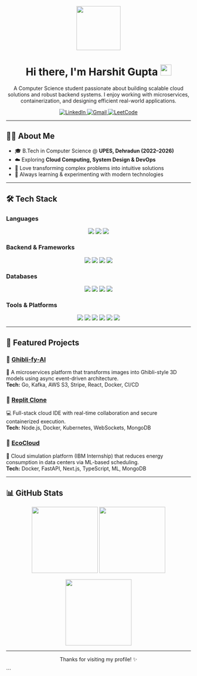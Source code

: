 <!-- Profile Header -->
<div id="header" align="center">
  <img src="https://media.giphy.com/media/M9gbBd9nbDrOTu1Mqx/giphy.gif" width="120"/>
  
  <h1>
    Hi there, I'm Harshit Gupta 
    <img src="https://media.giphy.com/media/hvRJCLFzcasrR4ia7z/giphy.gif" width="30px"/>
  </h1>
  
  <p align="center">
    A Computer Science student passionate about building scalable cloud solutions and robust backend systems.  
    I enjoy working with microservices, containerization, and designing efficient real-world applications.
  </p>

  <!-- Badges -->
  <p>
    <a href="https://www.linkedin.com/in/your-linkedin-id/">
      <img src="https://img.shields.io/badge/LinkedIn-0077B5?style=for-the-badge&logo=linkedin&logoColor=white" alt="LinkedIn"/>
    </a>
    <a href="mailto:Harshit.109350@gmail.com">
      <img src="https://img.shields.io/badge/Gmail-D14836?style=for-the-badge&logo=gmail&logoColor=white" alt="Gmail"/>
    </a>
    <a href="https://leetcode.com/your-leetcode-id/">
      <img src="https://img.shields.io/badge/LeetCode-FFA116?style=for-the-badge&logo=leetcode&logoColor=black" alt="LeetCode"/>
    </a>
  </p>
</div>

---

## 👨‍💻 About Me  
- 🎓 B.Tech in Computer Science @ **UPES, Dehradun (2022–2026)**  
- ☁️ Exploring **Cloud Computing, System Design & DevOps**  
- 🚀 Love transforming complex problems into intuitive solutions  
- 🌱 Always learning & experimenting with modern technologies  

---

## 🛠️ Tech Stack  

### Languages  
<p align="center">
  <img src="https://img.shields.io/badge/C++-00599C?style=for-the-badge&logo=cplusplus&logoColor=white"/>
  <img src="https://img.shields.io/badge/JavaScript-F7DF1E?style=for-the-badge&logo=javascript&logoColor=black"/>
  <img src="https://img.shields.io/badge/Go-00ADD8?style=for-the-badge&logo=go&logoColor=white"/>
</p>

### Backend & Frameworks  
<p align="center">
  <img src="https://img.shields.io/badge/Node.js-339933?style=for-the-badge&logo=nodedotjs&logoColor=white"/>
  <img src="https://img.shields.io/badge/Express.js-000000?style=for-the-badge&logo=express&logoColor=white"/>
  <img src="https://img.shields.io/badge/React-20232A?style=for-the-badge&logo=react&logoColor=61DAFB"/>
  <img src="https://img.shields.io/badge/FastAPI-009688?style=for-the-badge&logo=fastapi&logoColor=white"/>
</p>

### Databases  
<p align="center">
  <img src="https://img.shields.io/badge/MongoDB-4EA94B?style=for-the-badge&logo=mongodb&logoColor=white"/>
  <img src="https://img.shields.io/badge/PostgreSQL-316192?style=for-the-badge&logo=postgresql&logoColor=white"/>
  <img src="https://img.shields.io/badge/MySQL-4479A1?style=for-the-badge&logo=mysql&logoColor=white"/>
  <img src="https://img.shields.io/badge/Redis-DC382D?style=for-the-badge&logo=redis&logoColor=white"/>
</p>

### Tools & Platforms  
<p align="center">
  <img src="https://img.shields.io/badge/Docker-2496ED?style=for-the-badge&logo=docker&logoColor=white"/>
  <img src="https://img.shields.io/badge/Kubernetes-326CE5?style=for-the-badge&logo=kubernetes&logoColor=white"/>
  <img src="https://img.shields.io/badge/AWS-232F3E?style=for-the-badge&logo=amazonaws&logoColor=white"/>
  <img src="https://img.shields.io/badge/Git-F05032?style=for-the-badge&logo=git&logoColor=white"/>
  <img src="https://img.shields.io/badge/GitHub-181717?style=for-the-badge&logo=github&logoColor=white"/>
  <img src="https://img.shields.io/badge/Postman-FF6C37?style=for-the-badge&logo=postman&logoColor=white"/>
</p>

---

## 🚀 Featured Projects  

### 🔹 [Ghibli-fy-AI](#)  
🎨 A microservices platform that transforms images into Ghibli-style 3D models using async event-driven architecture.  
**Tech:** Go, Kafka, AWS S3, Stripe, React, Docker, CI/CD  

### 🔹 [Replit Clone](#)  
💻 Full-stack cloud IDE with real-time collaboration and secure containerized execution.  
**Tech:** Node.js, Docker, Kubernetes, WebSockets, MongoDB  

### 🔹 [EcoCloud](#)  
🌱 Cloud simulation platform (IBM Internship) that reduces energy consumption in data centers via ML-based scheduling.  
**Tech:** Docker, FastAPI, Next.js, TypeScript, ML, MongoDB  

---

## 📊 GitHub Stats  

<p align="center">
  <img src="https://github-readme-stats.vercel.app/api?username=your-github-username&show_icons=true&theme=radical&count_private=true" height="180px"/>
  <img src="https://github-readme-stats.vercel.app/api/top-langs/?username=your-github-username&layout=compact&theme=radical" height="180px"/>
</p>

<p align="center">
  <img src="https://streak-stats.demolab.com?user=your-github-username&theme=radical&border_radius=5" height="180px"/>
</p>

---

<p align="center">
  Thanks for visiting my profile! ✨  
</p>
```
